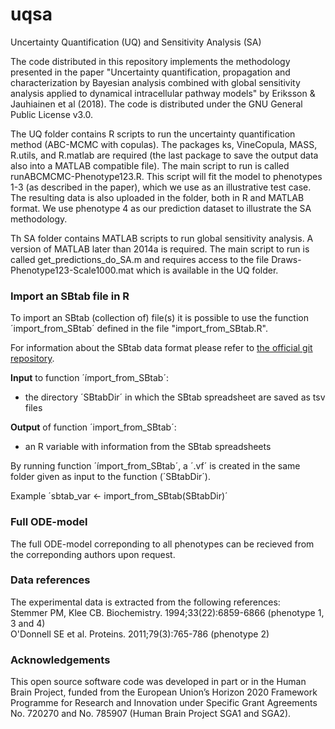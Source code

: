 # uqsa
Uncertainty Quantification (UQ) and Sensitivity Analysis (SA)

The code distributed in this repository implements the methodology presented in the paper "Uncertainty quantification, propagation and
characterization by Bayesian analysis combined with global sensitivity analysis applied to dynamical intracellular pathway models" by Eriksson & Jauhiainen et al (2018). The code is distributed under the GNU General Public License v3.0.

The UQ folder contains R scripts to run the uncertainty quantification method (ABC-MCMC with copulas). The packages ks, VineCopula, MASS, R.utils, and R.matlab are required (the last package to save the output data also into a MATLAB compatible file). The main script to run is called runABCMCMC-Phenotype123.R. This script will fit the model to phenotypes 1-3 (as described in the paper), which we use as an illustrative test case. The resulting data is also uploaded in the folder, both in R and MATLAB format. We use phenotype 4 as our prediction dataset to illustrate the SA methodology. 

Th SA folder contains MATLAB scripts to run global sensitivity analysis. A version of MATLAB later than 2014a is required. The main script to run is called get_predictions_do_SA.m and requires access to the file Draws-Phenotype123-Scale1000.mat which is available in the UQ folder. 

### Import an SBtab file in R

To import an SBtab (collection of) file(s) it is possible to use the function ´import_from_SBtab´ defined in the file "import_from_SBtab.R".

For information about the SBtab data format please refer to [the official git repository](https://github.com/tlubitz/SBtab).

**Input** to function ´ímport_from_SBtab´:
* the directory ´SBtabDir´ in which the SBtab spreadsheet are saved as tsv files

**Output** of function ´import_from_SBtab´:
* an R variable with information from the SBtab spreadsheets

By running function ´ímport_from_SBtab´, a ´.vf´ is created in the same folder given as input to the function (´SBtabDir´).

Example
´sbtab_var <- import_from_SBtab(SBtabDir)´

### Full ODE-model

The full ODE-model correponding to all phenotypes can be recieved from the correponding authors upon request.

### Data references
The experimental data is extracted from the following references:<br/>
Stemmer PM, Klee CB. Biochemistry. 1994;33(22):6859-6866 (phenotype 1, 3 and 4)<br/>
O'Donnell SE et al. Proteins. 2011;79(3):765-786 (phenotype 2)

### Acknowledgements
This open source software code was developed in part or in the Human Brain Project, funded from the European Union’s Horizon 2020 Framework Programme for Research and Innovation under Specific Grant Agreements No. 720270 and No. 785907 (Human Brain Project SGA1 and SGA2).
